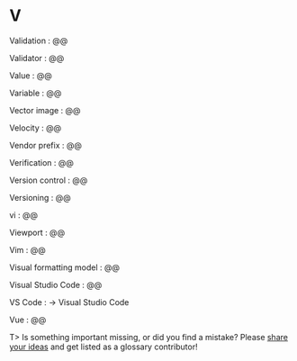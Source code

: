 # V

Validation
: @@

Validator
: @@

Value
: @@

Variable
: @@

Vector image
: @@

Velocity
: @@

Vendor prefix
: @@

Verification
: @@

Version control
: @@

Versioning
: @@

vi
: @@

Viewport
: @@

Vim
: @@

Visual formatting model
: @@

Visual Studio Code
: @@

VS Code
: → Visual Studio Code

Vue
: @@

T> Is something important missing, or did you find a mistake? Please [share your ideas](https://github.com/j9t/web-development-glossary/blob/master/manuscript/v.md) and get listed as a glossary contributor!